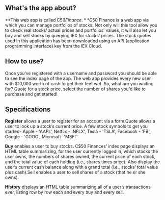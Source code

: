 ## What's the app about?
**This web app is called C$50 Finance.**
C$50 Finance is a web app via which you can manage portfolios of stocks. Not only will this tool allow you to check real stocks’ actual prices and portfolios’ values, 
it will also let you buy and sell stocks by querying IEX for stocks’ prices. The stock quotes used in this application has been downloaded using an API (application
programming interface) key from the IEX Cloud.

## How to use?
Once you've registered with a username and password you should be able to see the index page of the app. The web app provides every new user with $10,000
worth of cash to get their feet wet. So, what are you waiting for? Quote for a stock price, select the number of shares you'd like to purchase and get started!

## Specifications

**Register** allows a user to register for an account via a form.Quote allows a user to look up a stock’s current price. A few stock symbols to get you started-
Apple - 'AAPL', Netflix - 'NFLX', Tesla - 'TSLA', Facebook - 'FB', Google - 'GOOG', Microsoft- 'MSFT'

**Buy** enables a user to buy stocks. C$50 Finances' index page displays an HTML table summarizing, for the user currently logged in, which stocks the user owns, the numbers of shares owned, the current price of each stock, and the total value of each holding (i.e., shares times price). Also display the user’s current cash balance along with a grand total (i.e., stocks’ total value plus cash).Sell enables a user to sell shares of a stock (that he or she owns).

**History** displays an HTML table summarizing all of a user’s transactions ever, listing row by row each and every buy and every sell.
